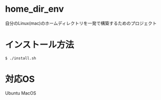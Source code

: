 # home_dir_env
自分のLinux(mac)のホームディレクトリを一発で構築するためのプロジェクト

# インストール方法
```
$ ./install.sh
```

# 対応OS
Ubuntu
MacOS
